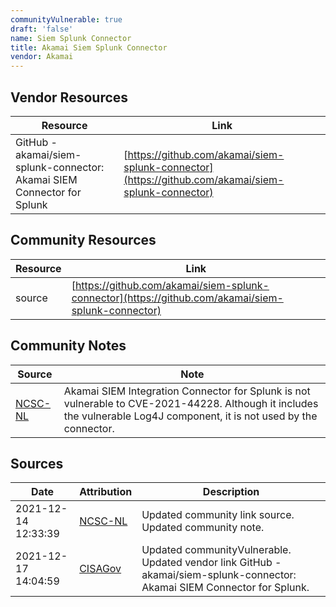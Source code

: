 ```yaml
---
communityVulnerable: true
draft: 'false'
name: Siem Splunk Connector
title: Akamai Siem Splunk Connector
vendor: Akamai
---
```


## Vendor Resources
| Resource | Link |
| --- | --- |
| GitHub - akamai/siem-splunk-connector: Akamai SIEM Connector for Splunk | [https://github.com/akamai/siem-splunk-connector](https://github.com/akamai/siem-splunk-connector) |

## Community Resources
| Resource | Link |
| --- | --- |
| source | [https://github.com/akamai/siem-splunk-connector](https://github.com/akamai/siem-splunk-connector) |

## Community Notes
| Source | Note |
| --- | --- |
| [NCSC-NL](https://github.com/NCSC-NL/log4shell/blob/main/software/README.md) | Akamai SIEM Integration Connector for Splunk is not vulnerable to CVE-2021-44228. Although it includes the vulnerable Log4J component, it is not used by the connector. |

## Sources
| Date | Attribution | Description |
| --- | --- | --- |
| 2021-12-14 12:33:39 | [NCSC-NL](https://github.com/NCSC-NL/log4shell/blob/main/software/README.md) | Updated community link source. Updated community note.  |
| 2021-12-17 14:04:59 | [CISAGov](https://raw.githubusercontent.com/cisagov/log4j-affected-db/develop/README.md) | Updated communityVulnerable. Updated vendor link GitHub - akamai/siem-splunk-connector: Akamai SIEM Connector for Splunk.  |
